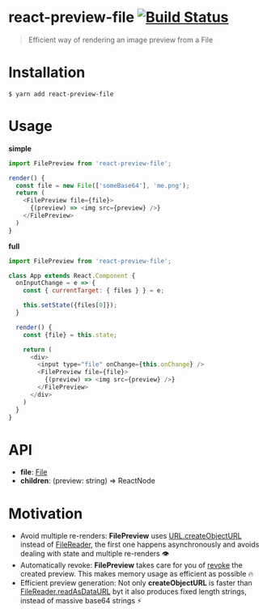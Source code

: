 # react-preview-file [![Build Status](https://travis-ci.org/zzarcon/react-preview-file.svg?branch=master)](https://travis-ci.org/zzarcon/react-preview-file)
> Efficient way of rendering an image preview from a File

# Installation

```
$ yarn add react-preview-file
```

# Usage

**simple**

```javascript
import FilePreview from 'react-preview-file';

render() {
  const file = new File(['someBase64'], 'me.png');
  return (
    <FilePreview file={file}>
      {(preview) => <img src={preview} />}
    </FilePreview>
  )
}

```

**full**

```javascript
import FilePreview from 'react-preview-file';

class App extends React.Component {
  onInputChange = e => {
    const { currentTarget: { files } } = e;

    this.setState({files[0]});
  }

  render() {
    const {file} = this.state;

    return (
      <div>
        <input type="file" onChange={this.onChange} />
        <FilePreview file={file}>
          {(preview) => <img src={preview} />}
        </FilePreview>
      </div>
    )
  }
}

```

# API

* **file**: [File](https://developer.mozilla.org/en-US/docs/Web/API/File)
* **children**: (preview: string) => ReactNode

# Motivation
- Avoid multiple re-renders: **FilePreview** uses [URL.createObjectURL](https://developer.mozilla.org/en-US/docs/Web/API/URL/createObjectURL) instead of [FileReader](https://developer.mozilla.org/en-US/docs/Web/API/FileReader), the first one happens asynchronously and avoids dealing with state and multiple re-renders 👁
- Automatically revoke: **FilePreview** takes care for you of [revoke](https://developer.mozilla.org/en-US/docs/Web/API/URL/revokeObjectURL) the created preview. This makes memory usage as efficient as possible 🔥
- Efficient preview generation: Not only **createObjectURL** is faster than [FileReader.readAsDataURL](https://developer.mozilla.org/en-US/docs/Web/API/FileReader/readAsDataURL) byt it also produces fixed length strings, instead of massive base64 strings ⚡️



